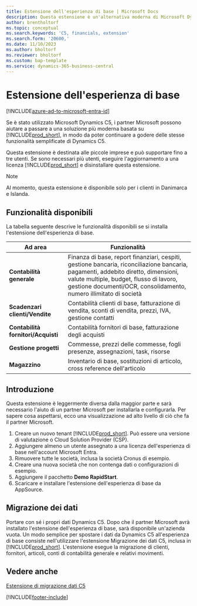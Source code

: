 ```yaml
---
title: Estensione dell'esperienza di base | Microsoft Docs
description: Questa estensione è un'alternativa moderna di Microsoft Dynamics C5.
author: brentholtorf
ms.topic: conceptual
ms.search.keywords: 'C5, financials, extension'
ms.search.form: '20600,'
ms.date: 11/10/2023
ms.author: bholtorf
ms.reviewer: bholtorf
ms.custom: bap-template
ms.service: dynamics-365-business-central
---
```


# Estensione dell'esperienza di base

[!INCLUDE[azure-ad-to-microsoft-entra-id](~/../shared-content/shared/azure-ad-to-microsoft-entra-id.md)]

Se è stato utilizzato Microsoft Dynamics C5, i partner Microsoft possono aiutare a passare a una soluzione più moderna basata su [!INCLUDE[prod_short](includes/prod_short.md)], in modo da poter continuare a godere delle stesse funzionalità semplificate di Dynamics C5.

Questa estensione è destinata alle piccole imprese e può supportare fino a tre utenti. Se sono necessari più utenti, eseguire l'aggiornamento a una licenza [!INCLUDE[prod_short](includes/prod_short.md)] e disinstallare questa estensione.

> [!NOTE]
> Al momento, questa estensione è disponibile solo per i clienti in Danimarca e Islanda.

## Funzionalità disponibili

La tabella seguente descrive le funzionalità disponibili se si installa l'estensione dell'esperienza di base.

|Ad area  |Funzionalità  |
|---------|---------|
|**Contabilità generale** |Finanza di base, report finanziari, cespiti, gestione bancaria, riconciliazione bancaria, pagamenti, addebito diretto, dimensioni, valute multiple, budget, flusso di lavoro, gestione documenti/OCR, consolidamento, numero illimitato di società|
|**Scadenzari clienti/Vendite** |Contabilità clienti di base, fatturazione di vendita, sconti di vendita, prezzi, IVA, gestione contatti |
|**Contabilità fornitori/Acquisti** |Contabilità fornitori di base, fatturazione degli acquisti |
|**Gestione progetti** |Commesse, prezzi delle commesse, fogli presenze, assegnazioni, task, risorse |
|**Magazzino** |Inventario di base, sostituzioni di articolo, cross reference dell'articolo |

## Introduzione

Questa estensione è leggermente diversa dalla maggior parte e sarà necessario l'aiuto di un partner Microsoft per installarla e configurarla. Per sapere cosa aspettarsi, ecco una visualizzazione ad alto livello di ciò che fa il partner Microsoft.

1. Creare un nuovo tenant [!INCLUDE[prod_short](includes/prod_short.md)]. Può essere una versione di valutazione o Cloud Solution Provider (CSP).
2. Aggiungere almeno un utente assegnato a una licenza dell'esperienza di base nell'account Microsoft Entra.
3. Rimuovere tutte le società, inclusa la società Cronus di esempio.
4. Creare una nuova società che non contenga dati o configurazioni di esempio.
5. Aggiungere il pacchetto **Demo RapidStart**. <!--what does the package contain?-->
6. Scaricare e installare l'estensione dell'esperienza di base da AppSource.

## Migrazione dei dati

Portare con sé i propri dati Dynamics C5. Dopo che il partner Microsoft avrà installato l'estensione dell'esperienza di base, sarà disponibile un'azienda vuota. Un modo semplice per spostare i dati da Dynamics C5 all'esperienza di base consiste nell'utilizzare l'estensione Migrazione dei dati C5, inclusa in [!INCLUDE[prod_short](includes/prod_short.md)]. L'estensione esegue la migrazione di clienti, fornitori, articoli, conti di contabilità generale e relativi movimenti.

## Vedere anche

[Estensione di migrazione dati C5](ui-extensions-c5-data-migration.md)  

[!INCLUDE[footer-include](includes/footer-banner.md)]
